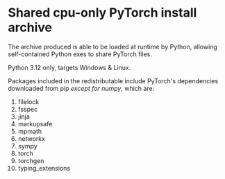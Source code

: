 # Shared cpu-only PyTorch install archive

The archive produced is able to be loaded at runtime by Python, allowing self-contained Python exes to share PyTorch files.

Python 3.12 only, targets Windows & Linux.

Packages included in the redistributable include PyTorch's dependencies downloaded from pip _except for numpy_, which are:

1. filelock
1. fsspec
1. jinja
1. markupsafe
1. mpmath
1. networkx
1. sympy
1. torch
1. torchgen
1. typing_extensions
